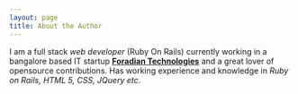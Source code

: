 ```yaml
---
layout: page
title: About the Author
---
```




  I am a full stack *web developer* (Ruby On Rails) currently working in a bangalore based IT startup **[Foradian Technologies](www.foradian.com)** and a great lover of opensource contributions. Has working experience and knowledge in *Ruby on Rails, HTML 5, CSS, JQuery etc*.  

